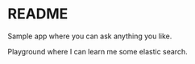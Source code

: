 # README

Sample app where you can ask anything you like.

Playground where I can learn me some elastic search.
